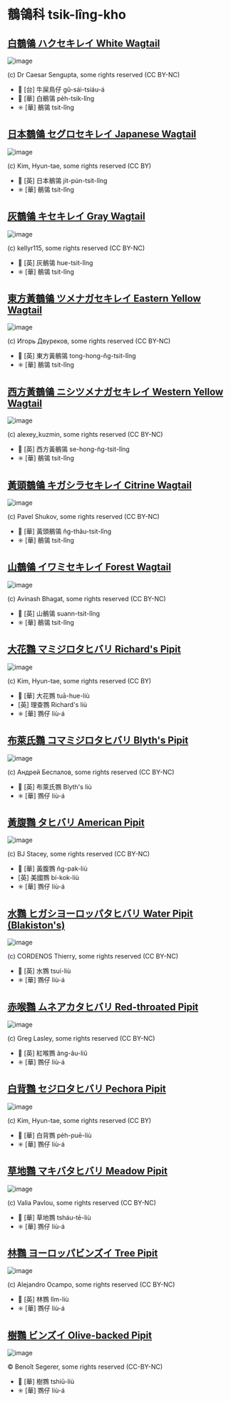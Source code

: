 # 鶺鴒科 tsik-lîng-kho

## [白鶺鴒 ハクセキレイ White Wagtail](https://ebird.org/species/whiwag)

![image](https://inaturalist-open-data.s3.amazonaws.com/photos/3330790/medium.jpg)

(c) Dr Caesar Sengupta, some rights reserved (CC BY-NC)

- 🎯 [台] 牛屎鳥仔 gû-sái-tsiáu-á
- 🎯 [華] 白鶺鴒 pe̍h-tsik-lîng
- ✳️ [華] 鶺鴒 tsit-lîng

## [日本鶺鴒 セグロセキレイ Japanese Wagtail](https://ebird.org/species/japwag1)

![image](https://inaturalist-open-data.s3.amazonaws.com/photos/2674294/medium.jpg)

(c) Kim, Hyun-tae, some rights reserved (CC BY)

- 🎯 [英] 日本鶺鴒 ji̍t-pún-tsit-lîng
- ✳️ [華] 鶺鴒 tsit-lîng

## [灰鶺鴒 キセキレイ Gray Wagtail](https://ebird.org/species/grywag)

![image](https://inaturalist-open-data.s3.amazonaws.com/photos/849468/medium.jpg)

(c) kellyr115, some rights reserved (CC BY-NC)

- 🎯 [英] 灰鶺鴒 hue-tsit-lîng
- ✳️ [華] 鶺鴒 tsit-lîng

## [東方黃鶺鴒 ツメナガセキレイ Eastern Yellow Wagtail](https://ebird.org/species/eaywag)

![image](https://inaturalist-open-data.s3.amazonaws.com/photos/30334980/medium.jpg)

(c) Игорь Двуреков, some rights reserved (CC BY-NC)

- 🎯 [英] 東方黃鶺鴒 tong-hong-n̂g-tsit-lîng
- ✳️ [華] 鶺鴒 tsit-lîng

## [西方黃鶺鴒 ニシツメナガセキレイ Western Yellow Wagtail](https://ebird.org/species/eaywag1)

![image](https://inaturalist-open-data.s3.amazonaws.com/photos/275920424/medium.jpeg)

(c) alexey_kuzmin, some rights reserved (CC BY-NC)

- 🎯 [英] 西方黃鶺鴒 se-hong-n̂g-tsit-lîng
- ✳️ [華] 鶺鴒 tsit-lîng

## [黃頭鶺鴒 キガシラセキレイ Citrine Wagtail](https://ebird.org/species/citwag)

![image](https://inaturalist-open-data.s3.amazonaws.com/photos/133584329/medium.jpeg)

(c) Pavel Shukov, some rights reserved (CC BY-NC)

- 🎯 [華] 黃頭鶺鴒 n̂g-thâu-tsit-lîng
- ✳️ [華] 鶺鴒 tsit-lîng

## [山鶺鴒 イワミセキレイ Forest Wagtail](https://ebird.org/species/forwag1)

![image](https://inaturalist-open-data.s3.amazonaws.com/photos/297755310/medium.jpg)

(c) Avinash Bhagat, some rights reserved (CC BY-NC)

- 🎯 [英] 山鶺鴒 suann-tsit-lîng
- ✳️ [華] 鶺鴒 tsit-lîng

## [大花鷚 マミジロタヒバリ Richard's Pipit](https://ebird.org/species/ricpip1)

![image](https://inaturalist-open-data.s3.amazonaws.com/photos/2678325/medium.jpg)

(c) Kim, Hyun-tae, some rights reserved (CC BY)

- 🎯 [華] 大花鷚 tuā-hue-liù
- [英] 理查鷚 Richard's liù
- ✳️ [華] 鷚仔 liù-á

## [布萊氏鷚 コマミジロタヒバリ Blyth's Pipit](https://ebird.org/species/blypip1)

![image](https://inaturalist-open-data.s3.amazonaws.com/photos/63474295/medium.jpg)

(c) Андрей Беспалов, some rights reserved (CC BY-NC)

- 🎯 [英] 布萊氏鷚 Blyth's liù
- ✳️ [華] 鷚仔 liù-á

## [黃腹鷚 タヒバリ American Pipit](https://ebird.org/species/amepip)

![image](https://inaturalist-open-data.s3.amazonaws.com/photos/193729/medium.jpg)

(c) BJ Stacey, some rights reserved (CC BY-NC)

- 🎯 [華] 黃腹鷚 n̂g-pak-liù
- [英] 美國鷚 bí-kok-liù
- ✳️ [華] 鷚仔 liù-á

## [水鷚 ヒガシヨーロッパタヒバリ Water Pipit (Blakiston's)](https://ebird.org/species/watpip4)

![image](https://inaturalist-open-data.s3.amazonaws.com/photos/60500389/medium.jpg)

(c) CORDENOS Thierry, some rights reserved (CC BY-NC)

- 🎯 [英] 水鷚 tsuí-liù
- ✳️ [華] 鷚仔 liù-á

## [赤喉鷚 ムネアカタヒバリ Red-throated Pipit](https://ebird.org/species/retpip)

![image](https://inaturalist-open-data.s3.amazonaws.com/photos/239814/medium.jpg)

(c) Greg Lasley, some rights reserved (CC BY-NC)

- 🎯 [英] 紅喉鷚 âng-âu-liû
- ✳️ [華] 鷚仔 liù-á

## [白背鷚 セジロタヒバリ Pechora Pipit](https://ebird.org/species/pecpip)

![image](https://inaturalist-open-data.s3.amazonaws.com/photos/2724687/medium.jpg)

(c) Kim, Hyun-tae, some rights reserved (CC BY)

- 🎯 [華] 白背鷚 pe̍h-puē-liù
- ✳️ [華] 鷚仔 liù-á

## [草地鷚 マキバタヒバリ Meadow Pipit](https://ebird.org/species/meapip1)

![image](https://inaturalist-open-data.s3.amazonaws.com/photos/187679983/medium.jpg)

(c) Valia Pavlou, some rights reserved (CC BY-NC)

- 🎯 [華] 草地鷚 tsháu-tē-liù
- ✳️ [華] 鷚仔 liù-á

## [林鷚 ヨーロッパビンズイ Tree Pipit](https://ebird.org/species/trepip)

![image](https://inaturalist-open-data.s3.amazonaws.com/photos/329702724/medium.jpg)

(c) Alejandro Ocampo, some rights reserved (CC BY-NC)

- 🎯 [英] 林鷚 lîm-liù
- ✳️ [華] 鷚仔 liù-á

## [樹鷚 ビンズイ Olive-backed Pipit](https://ebird.org/species/olbpip)

![image](https://inaturalist-open-data.s3.amazonaws.com/photos/366802056/large.jpeg)

© Benoît Segerer, some rights reserved (CC-BY-NC)

- 🎯 [華] 樹鷚 tshiū-liù
- ✳️ [華] 鷚仔 liù-á
